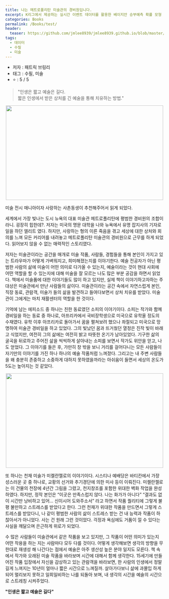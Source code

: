 ```yaml
---
title: 나는 메트로폴리탄 미술관의 경비원입니다.
excerpt: K리그에서 제공하는 실시간 이벤트 데이터를 활용한 베이지안 승부예측 확률 모형
categories: Books
permalink: /Books/test/
header:
  teaser: https://github.com/jmlee8939/jmlee8939.github.io/blob/master/assets/images/k_league_win_probability/header.png?raw=true
tags:
  - 데이터
  - 수필
  - 미술
---
```


- 저자 : 패트릭 브링리
- 태그 : 수필, 미술
-  ⭐️   : 5 / 5

> "인생은 짧고 예술은 길다.  
> 짧은 인생에서 받은 상처를 긴 예술을 통해 치유하는 방법."

<p align="center">
<img src= "https://github.com/jmlee8939/jmlee8939.github.io/blob/master/assets/images/all_the_beauty_in_the_world/metropolitan_museum.png?raw=true" width = 500 height = 300>
</p>

미술 전시 매니아이자 사랑하는 사촌동생이 추천해주어서 읽게 되었다.

세계에서 가장 빛나는 도시 뉴욕의 대표 미술관 메트로폴리탄에 평범한 경비원의 조합이라니. 굉장히 힙한데?. 저자는 미국의 명문 대학을 나와 뉴욕에서 유명 잡지사의 기자로 일을 하던 엘리트 였다. 하지만, 사랑하는 형의 이른 죽음을 겪고 세상에 대한 상처와 회의를 느껴 모든 커리어를 내려놓고 메트로폴리탄 미술관의 경비원으로 근무를 하게 되었다. 읽어보지 않을 수 없는 매력적인 스토리였다.

저자는 미술관이라는 공간을 매개로 미술 작품, 사람들, 경험들을 통해 본인이 가지고 있는 트라우마가 어떻게 가벼워지고, 희미해졌는지를 이야기한다. 예술 전공자가 아닌 평범한 사람의 삶에 미술이 어떤 의미로 다가올 수 있는지, 예술이라는 것이 현대 사회에 어떤 역할을 할 수 있는지에 대해 미술을 잘 모르는 나도 많은 부분 공감을 하면서 읽었다. 책에서 미술품에 대한 이야기들도 많이 하고 있지만, 실제 책이 이야기하고자하는 주 대상은 미술관에서 만난 사람들의 삶이다. 미술관이라는 공간 속에서 자연스럽게 본인, 직장 동료, 관람객, 미술가 들의 삶을 발견하고 들여다보면서 상처 치유를 받았다. 미술관이 그에게는 마치 재활센터의 역할을 한 것이다. 

기억에 남는 에피소드 중 하나는 친한 동료였던 소피의 이야기이다. 소피는 작가와 함께 경비일을 하는 동료 중 하나로, 아프리카에서 국비장학생으로 미국으로 유학올 정도의 수재였다. 유학 이후 아프리카로 돌아가서 꿈을 펼쳐보려 했으나 좌절되고 미국으로 망명하여 미술관 경비일을 하고 있었다. 그의 빛났던 꿈과 뜨거웠던 열정은 진작 빛이 바래고 식었지만, 여전히 그의 삶에는 여전히 밝고 따뜻한 온기가 남아있었다. 기구한 삶의 굴곡을 뒤로하고 주어진 삶을 씩씩하게 살아내는 소피를 보면서 작가도 위안을 얻고, 나도 얻었다. 그 이야기를 들은 후, 가만히 창 밖을 보니 거리를 걸어다니는 모든 사람들이 자기만의 이야기를 가진 하나 하나의 예술 작품처럼 느껴졌다. 그리고는 내 주변 사람들을 왜 충분히 존중하고 소중하게 대하지 못하였을까라는 아쉬움이 들면서 세상의 온도가 5도는 높아지는 것 같았다. 

<p align="center">
<img src= "https://github.com/jmlee8939/jmlee8939.github.io/blob/master/assets/images/all_the_beauty_in_the_world/sistina_cappella.png?raw=true" width = 500 height = 300>
</p>

또 하나는 천재 미술가 미켈란젤로의 이야기이다. 시스티나 예배당은 바티칸에서 가장 성스러운 곳 중 하나로, 교황의 선거와 추기경단에 의한 미사 등이 이뤄진다. 미켈란젤로는 이 건물의 천장에 4년간 그림을 그렸고, 천지창조를 포함한 위대한 벽화 작업을 완성하였다. 하지만, 정작 본인은 “이곳은 만족스럽지 않다. 나는 화가가 아니다” “결과도 없이 시간만 낭비하고 있어… 신이시어 도와주소서” 라고 하면서 작품 퀄리티에 그렇게 불평 불만하고 스트레스를 받았다고 한다. 그런 천재가 위대한 작품을 만드면서 그렇게 스트레스를 받았다니, 나 같이 평범한 사람의 삶이 스트레스 받는 건 내 능력과 작품이 하찮아서가 아니었다. 사는 건 원래 그런 것이었다. 걱정과 욕심에도 거품이 낄 수 있다는 사실을 깨달으며 은근하게 위로가 되었다. 

수 많은 사람들이 미술관에서 같은 작품을 보고 있지만, 그 작품이 어떤 의미가 있는지 어떤 작용을 하는 지는 사람마다 모두 다를 것이다. 어떻게 생각해보면 생각의 방향을 무한대로 재생성 해 나간다는 점에서 예술은 아주 생산성 높은 분야 일지도 모른다. 책 속에서 작가와 오래된 미술 작품을 바라보며 시간에 대해서 함께 생각한다. 15세기에 만들어진 작품 입장에서 자신을 감상하고 있는 관람객을 바라보면, 한 사람의 인생에서 정말 길게 느껴지는 10년이 얼마나 짧은 시간으로 느껴질까. 살아가다보니 삶에 과몰입 하게 되어 멀리보지 못하고 일희일비하는 나를 되돌아 보며, 내 생각의 시간을 예술의 시간으로 스트레칭 시켜주었다. 

**"인생은 짧고 예술은 길다"**







